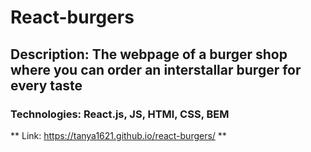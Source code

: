 # React-burgers
## Description: The webpage of a burger shop where you can order an interstallar burger for every taste
### Technologies: React.js, JS, HTMl, CSS, BEM

** Link: https://tanya1621.github.io/react-burgers/ **
